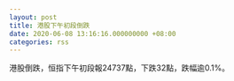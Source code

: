 ```yaml
---
layout: post
title: 港股下午初段倒跌
date: 2020-06-08 13:16:16.000000000 +08:00
categories: rss
---
```


港股倒跌，恒指下午初段報24737點，下跌32點，跌幅逾0.1%。
